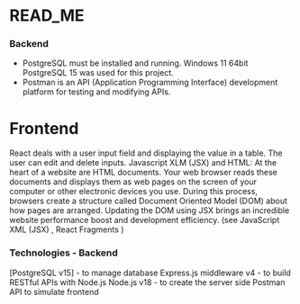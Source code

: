 # READ_ME
### Backend
- PostgreSQL must be installed and running. Windows 11 64bit PostgreSQL 15 was used for this project.
- Postman is an API (Application Programming Interface) development platform for testing and modifying APIs.
# Frontend
React deals with a user input field and displaying the value in a table. The user can edit and delete inputs.
Javascript XLM (JSX) and HTML: At the heart of a website are HTML documents. Your web browser reads these documents and displays them as web pages on the screen of your computer or other electronic devices you use. During this process, browsers create a structure called Document Oriented Model (DOM) about how pages are arranged. Updating the DOM using JSX brings an incredible website performance boost and development efficiency. (see JavaScript XML (JSX) , React Fragments )

### Technologies - Backend
[PostgreSQL v15] - to manage database
Express.js middleware v4 - to build RESTful APIs with Node.js
Node.js v18 - to create the server side
Postman API to simulate frontend
